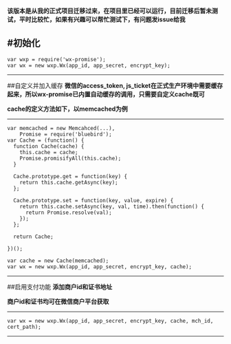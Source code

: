 **该版本是从我的正式项目迁移过来，在项目里已经可以运行，目前迁移后暂未测试，平时比较忙，如果有兴趣可以帮忙测试下，有问题发issue给我**

#初始化
---
    var wxp = require('wx-promise');
    var wx = new wxp.Wx(app_id, app_secret, encrypt_key);
---

##自定义并加入缓存
**微信的access_token, js_ticket在正式生产环境中需要缓存起来，所以wx-promise已内置自动缓存的调用，只需要自定义cache既可**

**cache的定义方法如下，以memcached为例**

---
    var memcached = new Memcahced(...),
        Promise = require('bluebird');
    var Cache = (function() {
      function Cache(cache) {
        this.cache = cache;
        Promise.promisifyAll(this.cache);
      }
    
      Cache.prototype.get = function(key) {
        return this.cache.getAsync(key);
      };
    
      Cache.prototype.set = function(key, value, expire) {
        return this.cache.setAsync(key, val, time).then(function() {
          return Promise.resolve(val);
        });
      };
    
      return Cache;
    
    })();
    
    var cache = new Cache(memcached);
    var wx = new wxp.Wx(app_id, app_secret, encrypt_key, cache);
---

##启用支付功能
**添加商户id和证书地址**

**商户id和证书均可在微信商户平台获取**

---
    var wx = new wxp.Wx(app_id, app_secret, encrypt_key, cache, mch_id, cert_path);
---